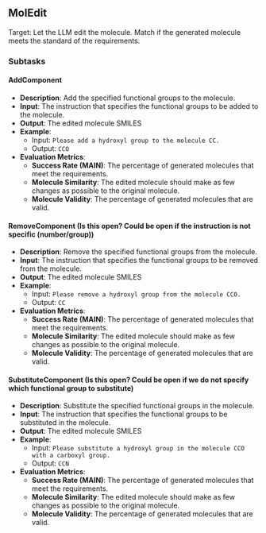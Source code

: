## MolEdit
Target: Let the LLM edit the molecule. Match if the generated molecule meets the standard of the requirements.

### Subtasks

#### AddComponent
- **Description**: Add the specified functional groups to the molecule.
- **Input**: The instruction that specifies the functional groups to be added to the molecule.
- **Output**: The edited molecule SMILES
- **Example**: 
  - Input: `Please add a hydroxyl group to the molecule CC.`
  - Output: `CCO`
- **Evaluation Metrics**: 
  - **Success Rate (MAIN)**: The percentage of generated molecules that meet the requirements. 
  - **Molecule Similarity**: The edited molecule should make as few changes as possible to the original molecule.
  - **Molecule Validity**: The percentage of generated molecules that are valid.

#### RemoveComponent (Is this open? Could be open if the instruction is not specific (number/group))
- **Description**: Remove the specified functional groups from the molecule.
- **Input**: The instruction that specifies the functional groups to be removed from the molecule.
- **Output**: The edited molecule SMILES
- **Example**: 
  - Input: `Please remove a hydroxyl group from the molecule CCO.`
  - Output: `CC`
- **Evaluation Metrics**: 
  - **Success Rate (MAIN)**: The percentage of generated molecules that meet the requirements. 
  - **Molecule Similarity**: The edited molecule should make as few changes as possible to the original molecule.
  - **Molecule Validity**: The percentage of generated molecules that are valid.

#### SubstituteComponent (Is this open? Could be open if we do not specify which functional group to substitute)
- **Description**: Substitute the specified functional groups in the molecule.
- **Input**: The instruction that specifies the functional groups to be substituted in the molecule.
- **Output**: The edited molecule SMILES
- **Example**: 
  - Input: `Please substitute a hydroxyl group in the molecule CCO with a carboxyl group.`
  - Output: `CCN`
- **Evaluation Metrics**:
    - **Success Rate (MAIN)**: The percentage of generated molecules that meet the requirements. 
    - **Molecule Similarity**: The edited molecule should make as few changes as possible to the original molecule.
    - **Molecule Validity**: The percentage of generated molecules that are valid.
